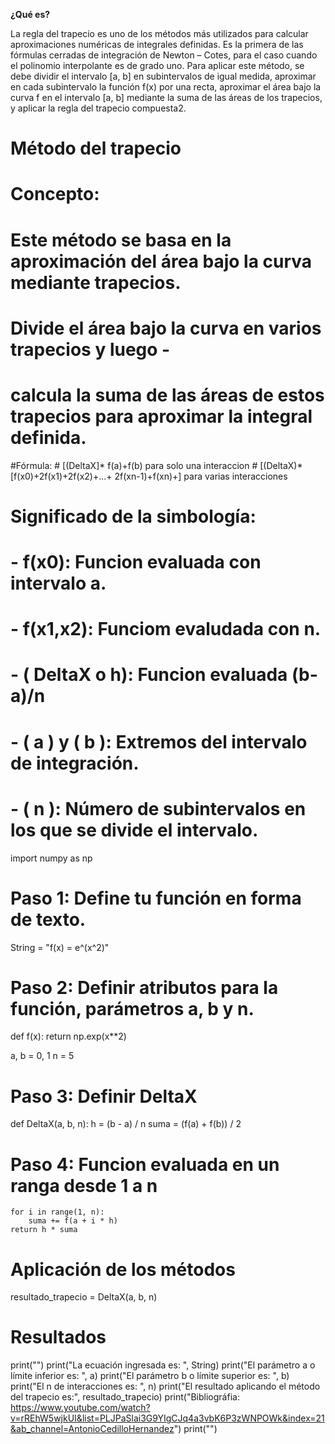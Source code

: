 **¿Qué es?**

La regla del trapecio es uno de los métodos más utilizados para calcular aproximaciones numéricas de integrales definidas. Es la primera de las fórmulas cerradas de integración de  Newton – Cotes, para el caso cuando el polinomio interpolante es de grado uno.
Para aplicar este método, se debe dividir el intervalo [a, b] en subintervalos de igual medida, aproximar en cada subintervalo la función f(x) por una recta, aproximar el área bajo la curva f en el intervalo [a, b] mediante la suma de las áreas de los trapecios, y aplicar la regla del trapecio compuesta2.


# Método del trapecio

# Concepto:
# Este método se basa en la aproximación del área bajo la curva mediante trapecios. 
# Divide el área bajo la curva en varios trapecios y luego -
# calcula la suma de las áreas de estos trapecios para aproximar la integral definida.

#Fórmula: 
    # [(DeltaX]* f(a)+f(b) para solo una interaccion
    # [(DeltaX)* [f(x0)+2f(x1)+2f(x2)+...+ 2f(xn-1)+f(xn)+] para varias interacciones

# Significado de la simbología:

#    - f(x0): Funcion evaluada con intervalo a.
#    - f(x1,x2): Funciom evaludada con n.
#    - ( DeltaX o h): Funcion evaluada (b-a)/n
#    - ( a ) y ( b ): Extremos del intervalo de integración.
#    - ( n ): Número de subintervalos en los que se divide el intervalo.


import numpy as np

# Paso 1: Define tu función en forma de texto.
String = "f(x) = e^(x^2)"

# Paso 2: Definir atributos para la función, parámetros a, b y n.
def f(x):
    return np.exp(x**2)

a, b = 0, 1
n = 5

# Paso 3: Definir DeltaX
def DeltaX(a, b, n):
    h = (b - a) / n
    suma = (f(a) + f(b)) / 2
# Paso 4: Funcion evaluada en un ranga desde 1 a n

    for i in range(1, n):
        suma += f(a + i * h)
    return h * suma

# Aplicación de los métodos
resultado_trapecio = DeltaX(a, b, n)


# Resultados
print("")
print("La ecuación ingresada es: ", String)
print("El parámetro a o límite inferior es: ", a)
print("El parámetro b o límite superior es: ", b)
print("El n de interacciones es: ", n)
print("El resultado aplicando el método del trapecio es:", resultado_trapecio)
print("Bibliográfia: https://www.youtube.com/watch?v=rREhW5wjkUI&list=PLJPaSlai3G9YIgCJq4a3vbK6P3zWNPOWk&index=21&ab_channel=AntonioCedilloHernandez")
print("")

